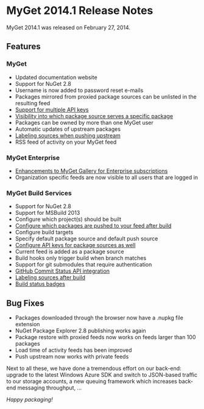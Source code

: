 # MyGet 2014.1 Release Notes

MyGet 2014.1 was released on February 27, 2014.

## Features

### MyGet
* Updated documentation website
* Support for NuGet 2.8
* Username is now added to password reset e-mails
* Packages mirrored from proxied package sources can be unlisted in the resulting feed
* [Support for multiple API keys](http://blog.myget.org/post/2013/10/23/Making-your-life-easier-with-multiple-access-tokens.aspx)
* [Visibility into which package source serves a specific package](http://blog.myget.org/post/2014/02/27/Where-does-this-package-come-from.aspx)
* Packages can be owned by more than one MyGet user
* Automatic updates of upstream packages
* [Labeling sources when pushing upstream](http://blog.myget.org/post/2013/12/18/Labeling-Sources-when-Pushing-to-NuGetorg.aspx)
* RSS feed of activity on your MyGet feed

### MyGet Enterprise
* [Enhancements to MyGet Gallery for Enterprise subscriptions](http://blog.myget.org/post/2014/02/17/Enhancements-to-MyGet-Gallery-for-Enterprise-subscriptions.aspx)
* Organization specific feeds are now visible to all users that are logged in

### MyGet Build Services
* Support for NuGet 2.8
* Support for MSBuild 2013
* Configure which project(s) should be built
* [Configure which packages are pushed to your feed after build](http://blog.myget.org/post/2014/02/24/Which-packages-are-added-to-a-feed-during-build.aspx)
* Configure build targets
* Specify default package source and default push source
* [Configure API keys for package sources as well](http://blog.myget.org/post/2014/01/13/Publishing-packages-to-NuGetorg-during-build.aspx)
* Current feed is added as a package source
* Build hooks only trigger build when branch matches
* Support for git submodules that require authentication
* [GitHub Commit Status API integration](http://blog.myget.org/post/2013/10/14/GitHub-Commit-Status-API-now-supported.aspx)
* [Labeling sources after build](http://blog.myget.org/post/2013/10/17/Labeling-Sources-after-Build.aspx)
* [Build status badges](http://blog.myget.org/post/2014/01/15/Build-Status-Badges.aspx)

## Bug Fixes
* Packages downloaded through the browser now have a .nupkg file extension
* NuGet Package Explorer 2.8 publishing works again
* Package restore with proxied feeds now works on feeds larger than 100 packages
* Load time of activity feeds has been improved
* Push upstream now works with private feeds

Next to all these, we have done a tremendous effort on our back-end: upgrade to the latest Windows Azure SDK and switch to JSON-based traffic to our storage accounts, a new queuing framework which increases back-end messaging throughput, ...

_Happy packaging!_
